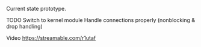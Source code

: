 Current state prototype.

TODO
Switch to kernel module
Handle connections properly (nonblocking & drop handling)

Video
https://streamable.com/r1utaf
